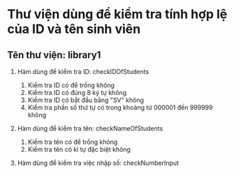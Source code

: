 # Thư viện dùng để kiểm tra tính hợp lệ của ID và tên sinh viên

## Tên thư viện: library1

1. Hàm dùng để kiểm tra ID: checkIDOfStudents
    1. Kiểm tra ID có để trống không
    2. Kiểm tra ID có đúng 8 ký tự không
    3. Kiểm tra ID có bắt đầu bằng "SV" không
    4. Kiểm tra phần số thứ tự có trong khoảng từ 000001 đến 999999 không

2. Hàm dùng để kiểm tra tên: checkNameOfStudents
    1. Kiểm tra tên có để trống không
    2. Kiểm tra tên có kí tự đặc biệt không

3. Hàm dùng để kiểm tra việc nhập số: checkNumberInput
